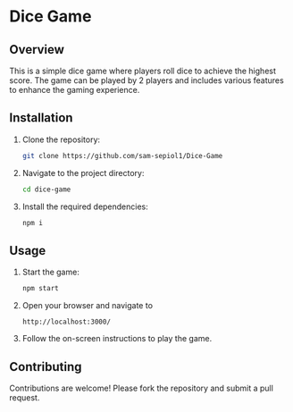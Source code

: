 # Dice Game

## Overview

This is a simple dice game where players roll dice to achieve the highest score. The game can be played by 2 players and includes various features to enhance the gaming experience.

## Installation

1. Clone the repository:
    ```sh
    git clone https://github.com/sam-sepiol1/Dice-Game
    ```
2. Navigate to the project directory:
    ```sh
    cd dice-game
    ```
3. Install the required dependencies:
    ```sh
    npm i
    ```

## Usage

1. Start the game:

    ```sh
    npm start
    ```

2. Open your browser and navigate to
   ```
   http://localhost:3000/
   ```
3. Follow the on-screen instructions to play the game.

## Contributing

Contributions are welcome! Please fork the repository and submit a pull request.
